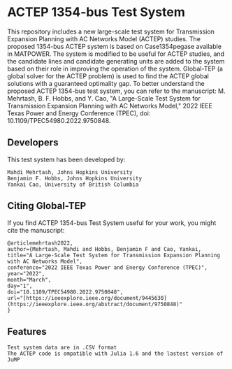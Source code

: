 # ACTEP 1354-bus Test System
This repository includes a new large-scale test system for Transmission Expansion Planning with AC Networks Model (ACTEP) studies. The proposed 1354-bus ACTEP system is based on Case1354pegase available in MATPOWER. The system is modified to be useful for ACTEP studies, and the candidate lines and candidate generating units are added to the system based on their role in improving the operation of the system. Global-TEP (a global solver for the ACTEP problem) is used to find the ACTEP global solutions with a guaranteed optimality gap.
To better understand the proposed ACTEP 1354-bus test system, you can refer to the manuscript: M. Mehrtash, B. F. Hobbs, and Y. Cao, "A Large-Scale Test System for Transmission Expansion Planning with AC Networks Model," 2022 IEEE Texas Power and Energy Conference (TPEC), doi: 10.1109/TPEC54980.2022.9750848.

## Developers
This test system has been developed by:
    
    Mahdi Mehrtash, Johns Hopkins University
    Benjamin F. Hobbs, Johns Hopkins University
    Yankai Cao, University of British Columbia
    
## Citing Global-TEP
If you find ACTEP 1354-bus Test System useful for your work, you might cite the manuscript:

    @articlemehrtash2022,
    author={Mehrtash, Mahdi and Hobbs, Benjamin F and Cao, Yankai,
    title="A Large-Scale Test System for Transmission Expansion Planning with AC Networks Model",
    conference="2022 IEEE Texas Power and Energy Conference (TPEC)",
    year="2022",
    month="March",
    day="1",
    doi="10.1109/TPEC54980.2022.9750848",
    url="[https://ieeexplore.ieee.org/document/9445630](https://ieeexplore.ieee.org/abstract/document/9750848)"
    }

## Features
    Test system data are in .CSV format
    The ACTEP code is ompatible with Julia 1.6 and the lastest version of JuMP
